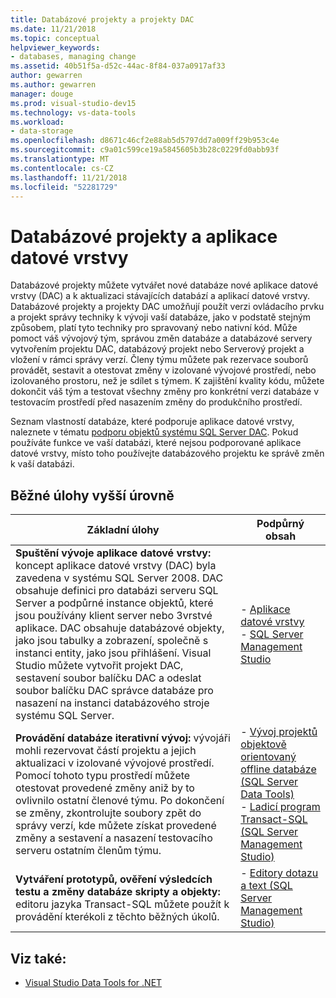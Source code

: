 ```yaml
---
title: Databázové projekty a projekty DAC
ms.date: 11/21/2018
ms.topic: conceptual
helpviewer_keywords:
- databases, managing change
ms.assetid: 40b51f5a-d52c-44ac-8f84-037a0917af33
author: gewarren
ms.author: gewarren
manager: douge
ms.prod: visual-studio-dev15
ms.technology: vs-data-tools
ms.workload:
- data-storage
ms.openlocfilehash: d8671c46cf2e88ab5d5797dd7a009ff29b953c4e
ms.sourcegitcommit: c9a01c599ce19a5845605b3b28c0229fd0abb93f
ms.translationtype: MT
ms.contentlocale: cs-CZ
ms.lasthandoff: 11/21/2018
ms.locfileid: "52281729"
---
```

# <a name="database-projects-and-data-tier-applications"></a>Databázové projekty a aplikace datové vrstvy

Databázové projekty můžete vytvářet nové databáze nové aplikace datové vrstvy (DAC) a k aktualizaci stávajících databází a aplikací datové vrstvy. Databázové projekty a projekty DAC umožňují použít verzi ovládacího prvku a projekt správy techniky k vývoji vaší databáze, jako v podstatě stejným způsobem, platí tyto techniky pro spravovaný nebo nativní kód. Může pomoct váš vývojový tým, správou změn databáze a databázové servery vytvořením projektu DAC, databázový projekt nebo Serverový projekt a vložení v rámci správy verzí. Členy týmu můžete pak rezervace souborů provádět, sestavit a otestovat změny v izolované vývojové prostředí, nebo izolovaného prostoru, než je sdílet s týmem. K zajištění kvality kódu, můžete dokončit váš tým a testovat všechny změny pro konkrétní verzi databáze v testovacím prostředí před nasazením změny do produkčního prostředí.

Seznam vlastností databáze, které podporuje aplikace datové vrstvy, naleznete v tématu [podporu objektů systému SQL Server DAC](/sql/relational-databases/data-tier-applications/dac-support-for-sql-server-objects-and-versions). Pokud používáte funkce ve vaší databázi, které nejsou podporované aplikace datové vrstvy, místo toho používejte databázového projektu ke správě změn k vaší databázi.

## <a name="common-high-level-tasks"></a>Běžné úlohy vyšší úrovně

| Základní úlohy | Podpůrný obsah |
| - | - |
| **Spuštění vývoje aplikace datové vrstvy:** koncept aplikace datové vrstvy (DAC) byla zavedena v systému SQL Server 2008. DAC obsahuje definici pro databázi serveru SQL Server a podpůrné instance objektů, které jsou používány klient server nebo 3vrstvé aplikace. DAC obsahuje databázové objekty, jako jsou tabulky a zobrazení, společně s instanci entity, jako jsou přihlášení. Visual Studio můžete vytvořit projekt DAC, sestavení soubor balíčku DAC a odeslat soubor balíčku DAC správce databáze pro nasazení na instanci databázového stroje systému SQL Server. | - [Aplikace datové vrstvy](/sql/relational-databases/data-tier-applications/data-tier-applications)<br />- [SQL Server Management Studio](/sql/ssms/sql-server-management-studio-ssms) |
| **Provádění databáze iterativní vývoj:** vývojáři mohli rezervovat částí projektu a jejich aktualizaci v izolované vývojové prostředí. Pomocí tohoto typu prostředí můžete otestovat provedené změny aniž by to ovlivnilo ostatní členové týmu. Po dokončení se změny, zkontrolujte soubory zpět do správy verzí, kde můžete získat provedené změny a sestavení a nasazení testovacího serveru ostatním členům týmu. | - [Vývoj projektů objektově orientovaný offline databáze (SQL Server Data Tools)](/sql/ssdt/project-oriented-offline-database-development)<br />- [Ladicí program Transact-SQL (SQL Server Management Studio)](/sql/ssms/scripting/transact-sql-debugger) |
| **Vytváření prototypů, ověření výsledcích testu a změny databáze skripty a objekty:** editoru jazyka Transact-SQL můžete použít k provádění kterékoli z těchto běžných úkolů. | - [Editory dotazu a text (SQL Server Management Studio)](/sql/ssms/scripting/query-and-text-editors-sql-server-management-studio) |

## <a name="see-also"></a>Viz také:

- [Visual Studio Data Tools for .NET](../data-tools/visual-studio-data-tools-for-dotnet.md)